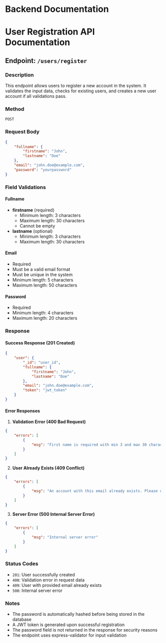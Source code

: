 # Backend Documentation

# User Registration API Documentation

## Endpoint: `/users/register`

### Description
This endpoint allows users to register a new account in the system. It validates the input data, checks for existing users, and creates a new user account if all validations pass.

### Method
`POST`

### Request Body
```json
{
    "fullname": {
        "firstname": "John",
        "lastname": "Doe"
    },
    "email": "john.doe@example.com",
    "password": "yourpassword"
}
```

### Field Validations

#### Fullname
- **firstname** (required)
  - Minimum length: 3 characters
  - Maximum length: 30 characters
  - Cannot be empty
- **lastname** (optional)
  - Minimum length: 3 characters
  - Maximum length: 30 characters

#### Email
- Required
- Must be a valid email format
- Must be unique in the system
- Minimum length: 5 characters
- Maximum length: 50 characters

#### Password
- Required
- Minimum length: 4 characters
- Maximum length: 20 characters

### Response

#### Success Response (201 Created)
```json
{
    "user": {
        "_id": "user_id",
        "fullname": {
            "firstname": "John",
            "lastname": "Doe"
        },
        "email": "john.doe@example.com",
        "token": "jwt_token"
    }
}
```

#### Error Responses

1. **Validation Error (400 Bad Request)**
```json
{
    "errors": [
        {
            "msg": "First name is required with min 3 and max 30 characters"
        }
    ]
}
```

2. **User Already Exists (409 Conflict)**
```json
{
    "errors": [
        {
            "msg": "An account with this email already exists. Please use a different email or try logging in."
        }
    ]
}
```

3. **Server Error (500 Internal Server Error)**
```json
{
    "errors": [
        {
            "msg": "Internal server error"
        }
    ]
}
```

### Status Codes
- `201`: User successfully created
- `400`: Validation error in request data
- `409`: User with provided email already exists
- `500`: Internal server error

### Notes
- The password is automatically hashed before being stored in the database
- A JWT token is generated upon successful registration
- The password field is not returned in the response for security reasons
- The endpoint uses express-validator for input validation 
